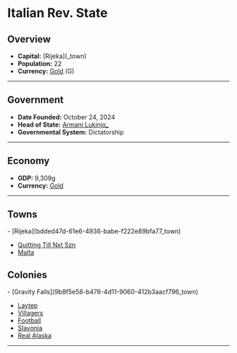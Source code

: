 <!--UNDEDITED FILE, remove this entire line if this file has been edited!-->
# <!--NAME-->Italian Rev. State<!--NAME-->

## Overview

- **Capital:** <!--CAPITAL_LINK-->[Rijeka](<none>_town)<!--CAPITAL_LINK-->
- **Population:** <!--POPULATION-->22<!--POPULATION-->
- **Currency:** <!--CURRENCY_LINK-->[Gold](Gold_currency)<!--CURRENCY_LINK--> (<!--CURRENCY_ABV-->G<!--CURRENCY_ABV-->)

---

## Government

- **Date Founded:** <!--FOUNDED-->October 24, 2024<!--FOUNDED-->
- **Head of State:** <!--LEADER_TITLE_LINK-->[Armani Lukinjo_](Lukinjo__user)<!--LEADER_TITLE_LINK-->
- **Governmental System:** <!--GOVERNMENT-->Dictatorship<!--GOVERNMENT-->

---

## Economy

- **GDP:** <!--GDP-->9,309g<!--GDP-->
- **Currency:** <!--CURRENCY_LINK-->[Gold](Gold_currency)<!--CURRENCY_LINK-->

---

## Towns

<!--TOWNS-->- [Rijeka](bdded47d-61e6-4936-babe-f222e89bfa77_town)
- [Quitting Till Nxt Szn](2bc3538e-b5d3-4cbb-8ed3-d04eb44f9f9c_town)
- [Malta](4abd30b5-4814-4618-8dbb-fa0dca26baa4_town)<!--TOWNS-->

## Colonies

<!--COLONIES-->- [Gravity Falls](9b8f5e58-b476-4d11-9060-412b3aacf796_town)
- [Laytep](b6351004-14fb-435f-8750-906f526f2be1_town)
- [Villagers](539ea9b9-01e9-4091-91b8-42e9129d0c45_town)
- [Football](b75c894e-db44-4910-b8f3-abc87c6391a4_town)
- [Slavonia](ac2480d7-2d88-4053-8517-ab3497e02f45_town)
- [Real Alaska](131d4d70-76d5-42cf-bf38-c7a78e305c46_town)<!--COLONIES-->

---